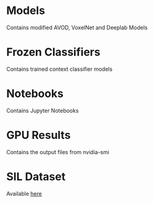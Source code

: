 # Models
Contains modified AVOD, VoxelNet and Deeplab Models
# Frozen Classifiers
Contains trained context classifier models 
# Notebooks 
Contains Jupyter Notebooks
# GPU Results 
Contains the output files from nvidia-smi
# SIL Dataset 
Available [here](https://www.dropbox.com/sh/8b0iwj3bqpru44k/AABlgPmxmrYTnAYbfgvgxiXsa?dl=0)
